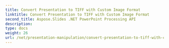 ```yaml
---
title: Convert Presentation to TIFF with Custom Image Format
linktitle: Convert Presentation to TIFF with Custom Image Format
second_title: Aspose.Slides .NET PowerPoint Processing API
description: 
type: docs
weight: 26
url: /net/presentation-manipulation/convert-presentation-to-tiff-with-custom-image-format/
---
```

